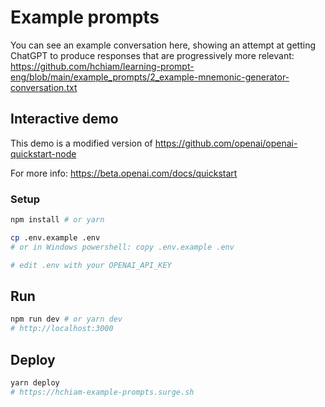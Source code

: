 # Example prompts

You can see an example conversation here, showing an attempt at getting ChatGPT to produce responses that are progressively more relevant: https://github.com/hchiam/learning-prompt-eng/blob/main/example_prompts/2_example-mnemonic-generator-conversation.txt

## Interactive demo

This demo is a modified version of https://github.com/openai/openai-quickstart-node

For more info: https://beta.openai.com/docs/quickstart

### Setup

```sh
npm install # or yarn

cp .env.example .env
# or in Windows powershell: copy .env.example .env

# edit .env with your OPENAI_API_KEY
```

## Run

```sh
npm run dev # or yarn dev
# http://localhost:3000
```

## Deploy

```sh
yarn deploy
# https://hchiam-example-prompts.surge.sh
```
